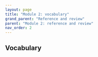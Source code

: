 ```yaml
---
layout: page
title: "Module 2: vocabulary"
grand_parent: "Reference and review"
parent: "Module 2: reference and review"
nav_order: 2
---
```


## Vocabulary

